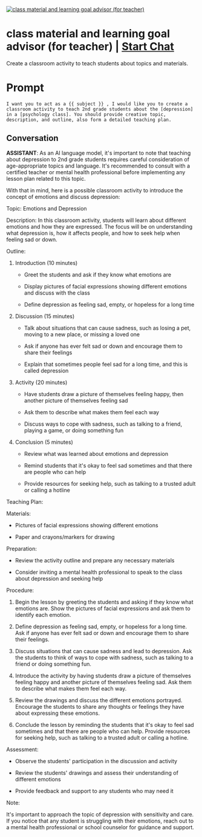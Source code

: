 
[![class material and learning goal advisor (for teacher)](https://flow-prompt-covers.s3.us-west-1.amazonaws.com/icon/vintage/vint_3.png)](https://gptcall.net/chat.html?data=%7B%22contact%22%3A%7B%22id%22%3A%226br8Ay9lnfws3-LtjkcG9%22%2C%22flow%22%3Atrue%7D%7D)
# class material and learning goal advisor (for teacher) | [Start Chat](https://gptcall.net/chat.html?data=%7B%22contact%22%3A%7B%22id%22%3A%226br8Ay9lnfws3-LtjkcG9%22%2C%22flow%22%3Atrue%7D%7D)
Create a classroom activity to teach students about topics and materials. 



# Prompt

```
I want you to act as a {{ subject }} , I would like you to create a classroom activity to teach 2nd grade students about the [depression] in a [psychology class]. You should provide creative topic, description, and outline, also form a detailed teaching plan. 

```

## Conversation

**ASSISTANT**: As an AI language model, it's important to note that teaching about depression to 2nd grade students requires careful consideration of age-appropriate topics and language. It's recommended to consult with a certified teacher or mental health professional before implementing any lesson plan related to this topic.



With that in mind, here is a possible classroom activity to introduce the concept of emotions and discuss depression:



Topic: Emotions and Depression



Description: In this classroom activity, students will learn about different emotions and how they are expressed. The focus will be on understanding what depression is, how it affects people, and how to seek help when feeling sad or down.



Outline:



1. Introduction (10 minutes)

   - Greet the students and ask if they know what emotions are

   - Display pictures of facial expressions showing different emotions and discuss with the class

   - Define depression as feeling sad, empty, or hopeless for a long time



2. Discussion (15 minutes)

   - Talk about situations that can cause sadness, such as losing a pet, moving to a new place, or missing a loved one

   - Ask if anyone has ever felt sad or down and encourage them to share their feelings

   - Explain that sometimes people feel sad for a long time, and this is called depression



3. Activity (20 minutes)

   - Have students draw a picture of themselves feeling happy, then another picture of themselves feeling sad

   - Ask them to describe what makes them feel each way

   - Discuss ways to cope with sadness, such as talking to a friend, playing a game, or doing something fun



4. Conclusion (5 minutes)

   - Review what was learned about emotions and depression

   - Remind students that it's okay to feel sad sometimes and that there are people who can help

   - Provide resources for seeking help, such as talking to a trusted adult or calling a hotline



Teaching Plan:



Materials:

- Pictures of facial expressions showing different emotions

- Paper and crayons/markers for drawing



Preparation:

- Review the activity outline and prepare any necessary materials

- Consider inviting a mental health professional to speak to the class about depression and seeking help



Procedure:

1. Begin the lesson by greeting the students and asking if they know what emotions are. Show the pictures of facial expressions and ask them to identify each emotion.

2. Define depression as feeling sad, empty, or hopeless for a long time. Ask if anyone has ever felt sad or down and encourage them to share their feelings.

3. Discuss situations that can cause sadness and lead to depression. Ask the students to think of ways to cope with sadness, such as talking to a friend or doing something fun.

4. Introduce the activity by having students draw a picture of themselves feeling happy and another picture of themselves feeling sad. Ask them to describe what makes them feel each way.

5. Review the drawings and discuss the different emotions portrayed. Encourage the students to share any thoughts or feelings they have about expressing these emotions.

6. Conclude the lesson by reminding the students that it's okay to feel sad sometimes and that there are people who can help. Provide resources for seeking help, such as talking to a trusted adult or calling a hotline.



Assessment:

- Observe the students' participation in the discussion and activity

- Review the students' drawings and assess their understanding of different emotions

- Provide feedback and support to any students who may need it



Note:

It's important to approach the topic of depression with sensitivity and care. If you notice that any student is struggling with their emotions, reach out to a mental health professional or school counselor for guidance and support.


